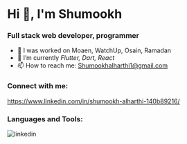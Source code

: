 # Hi 👋, I'm Shumookh
### Full stack web developer, programmer

- 🔭 I was worked on Moaen, WatchUp, Osain, Ramadan
- 🌱 I’m currently *Flutter, Dart, React*
- 📫 How to reach me: Shumookhalharthi1@gmail.com
### Connect with me:
https://www.linkedin.com/in/shumookh-alharthi-140b89216/

### Languages and Tools:
![linkedin](https://img.shields.io/badge/Linkedin-0e76a8?style=for-the-badge&logo=Linkedin&logoColor=white)
